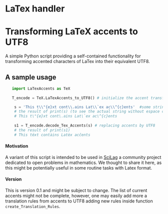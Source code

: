 # LaTex handler
<h1>Transforming LaTeX accents to UTF8</h1>

A simple Python script providing a self-contained functionality for transforming accented characters of LaTex into their equivalent UTF8.

<h2>A sample usage</h2>

 ```python
    import LaTexAccents as TeX
    
    T_encode = TeX.LaTexAccents_to_UTF8() # initialize the accent transformer class instance

     s = 'This t\\"{e}xt cont\\.ains Lat\\`ex ac\\^{c}ents'  #some string containig (or not) Tex accents
     # the result of print(s) (to see the actual string without espace characters)
     # This t\"{e}xt cont\.ains Lat\`ex ac\^{c}ents
    
     s1 = T_encode.decode_Tex_Accents(s) # replacing accents by UTF8
     # the result of print(s1)
     # This tëxt contȧins Latèx acĉents
  ```
    

<h4>Motivation</h4>

A variant of this script is intended to be used in <a href="https://www.scilag.net">SciLag</a> a community project dedicated to open problems in mathematics. We thought to share it here, as this might be potentially useful in some routine tasks with Latex format.

<h4>Version</h4>

This is version 0.1 and might be subject to change. The list of current accents might not be complete, however, one may easily add more a translation rules from accents to UTF8 adding new rules
inside function `create_Translation_Rules`.
